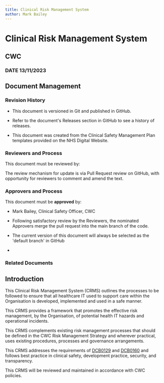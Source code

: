 ```yaml
---
title: Clinical Risk Management System
author: Mark Bailey
---
```


# Clinical Risk Management System

## CWC

### DATE 13/11/2023

## Document Management

### Revision History

- This document is versioned in Git and published in GitHub.

- Refer to the document's Releases section in GitHub to see a history of releases.

- This document was created from the Clinical Safety Management Plan templates provided on the NHS Digital Website.

### Reviewers and Process

This document must be reviewed by:

The review mechanism for update is via Pull Request review on GitHub, with opportunity for reviewers to comment and amend the text.

### Approvers and Process

This document must be **approved** by:

- Mark Bailey, Clinical Safety Officer, CWC

- Following satisfactory review by the Reviewers, the nominated Approvers merge the pull request into the main branch of the code.

- The current version of this document will always be selected as the 'default branch' in GitHub
-

### Related Documents

## Introduction

This Clinical Risk Management System (CRMS) outlines the processes to be followed to ensure that all healthcare IT used to support care within the Organisation is developed, implemented and used in a safe manner.

This CRMS provides a framework that promotes the effective risk management, by the Organisation, of potential health IT hazards and operational incidents.

This CRMS complements existing risk management processes that should be defined in the CWC Risk Management Strategy and wherever practical, uses existing procedures, processes and governance arrangements.

This CRMS addresses the requirements of [DCB0129](https://digital.nhs.uk/data-and-information/information-standards/information-standards-and-data-collections-including-extractions/publications-and-notifications/standards-and-collections/dcb0129-clinical-risk-management-its-application-in-the-manufacture-of-health-it-systems#current-release) and [DCB0160](https://digital.nhs.uk/data-and-information/information-standards/information-standards-and-data-collections-including-extractions/publications-and-notifications/standards-and-collections/dcb0160-clinical-risk-management-its-application-in-the-deployment-and-use-of-health-it-systems) and follows best practice in clinical safety, development practice, security, and transparency.

This CRMS will be reviewed and maintained in accordance with CWC policies.
